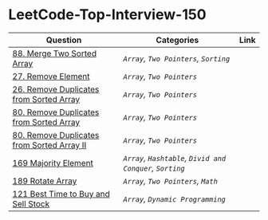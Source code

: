 # LeetCode-Top-Interview-150

|    Question    |          Categories           |           Link              |
|----------------|-------------------------------|-----------------------------|
|<a href="Array\String/88 Merge Sorted Array/">88. Merge Two Sorted Array</a>|*`Array`, `Two Pointers`, `Sorting`*           |           |
|<a href="Array\String/27 Remove Element/">27. Remove Element </a>         |*`Array`, `Two Pointers`*            |           |
|<a href="Array\String/26 Remove Duplicates from Sorted Array/">26. Remove Duplicates from Sorted Array </a>         |*`Array`, `Two Pointers`*            |           |
|<a href="Array\String/80 Remove Duplicates From Sorted Array II/">80. Remove Duplicates from Sorted Array </a>         |*`Array`, `Two Pointers`*            |           |
|<a href="Array\String/80 Remove Duplicates From Sorted Array II/">80. Remove Duplicates from Sorted Array II</a>         |*`Array`, `Two Pointers`*            |           |
|<a href="Array\String/169 Majority Element/">169 Majority Element </a>         |*`Array`, `Hashtable`, `Divid and Conquer`, `Sorting`*            |           |
|<a href="Array\String/189 Rotate Array/">189 Rotate Array </a>         |*`Array`, `Two Pointers`, `Math`*            |           |
|<a href="Array\String/121 Best Time to Buy and Sell Stock/">121 Best Time to Buy and Sell Stock </a>         |*`Array`, `Dynamic Programming`*            |           |
